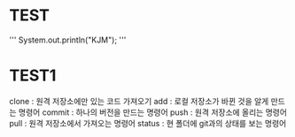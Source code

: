 # TEST

'''
System.out.println("KJM");
'''

# TEST1

clone : 원격 저장소에만 있는 코드 가져오기
add : 로컬 저장소가 바뀐 것을 알게 만드는 명령어
commit : 하나의 버전을 만드는 명령어
push : 원격 저장소에 올리는 명령어
pull : 원격 저장소에서 가져오는 명령어
status : 현 폴더에 git과의 상태를 보는 명령어
